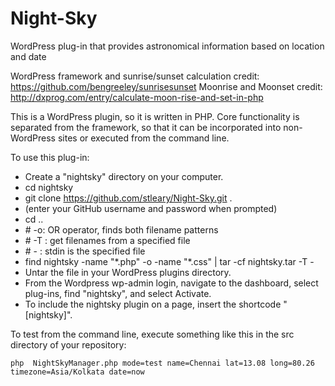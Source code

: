 # Night-Sky
WordPress plug-in that provides astronomical information based on location and date

WordPress framework and sunrise/sunset calculation credit:
https://github.com/bengreeley/sunrisesunset
Moonrise and Moonset credit:
http://dxprog.com/entry/calculate-moon-rise-and-set-in-php

This is a WordPress plugin, so it is written in PHP. Core functionality is separated from the framework, so that it can be incorporated into non-WordPress sites or executed from the command line. 

To use this plug-in:
* Create a "nightsky" directory on your computer.
* cd nightsky
* git clone https://github.com/stleary/Night-Sky.git .
* (enter your GitHub username and password when prompted)
* cd ..
* \# -o: OR operator, finds both filename patterns<br>
* \# -T : get filenames from a specified file<br>
* \# - : stdin is the specified file<br>
* find nightsky -name "\*.php" -o -name "\*.css" | tar -cf nightsky.tar -T -<br>
* Untar the file in your WordPress plugins directory. 
* From the Wordpress wp-admin login, navigate to the dashboard, select plug-ins, find "nightsky", and select Activate.
* To include the nightsky plugin on a page, insert the shortcode "[nightsky]".

To test from the command line, execute something like this in the src directory of your repository:
```
php  NightSkyManager.php mode=test name=Chennai lat=13.08 long=80.26 timezone=Asia/Kolkata date=now
```    
